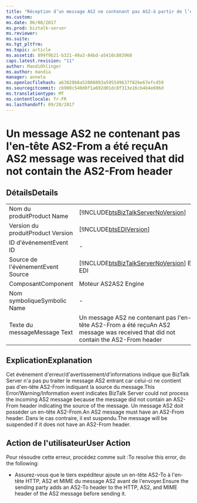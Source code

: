 ```yaml
---
title: "Réception d’un message AS2 ne contenant pas AS2-à partir de l’en-tête | Documents Microsoft"
ms.custom: 
ms.date: 06/08/2017
ms.prod: biztalk-server
ms.reviewer: 
ms.suite: 
ms.tgt_pltfrm: 
ms.topic: article
ms.assetid: 899f9b21-b321-49a3-84bd-a5410c883968
caps.latest.revision: "11"
author: MandiOhlinger
ms.author: mandia
manager: anneta
ms.openlocfilehash: a63829b8a52088893a595549637f82be67efcd59
ms.sourcegitcommit: cb908c540d8f1a692d01dc8f313e16cb4b4e696d
ms.translationtype: MT
ms.contentlocale: fr-FR
ms.lasthandoff: 09/20/2017
---
```

# <a name="an-as2-message-was-received-that-did-not-contain-the-as2-from-header"></a><span data-ttu-id="d1e98-102">Un message AS2 ne contenant pas l'en-tête AS2-From a été reçu</span><span class="sxs-lookup"><span data-stu-id="d1e98-102">An AS2 message was received that did not contain the AS2-From header</span></span>
## <a name="details"></a><span data-ttu-id="d1e98-103">Détails</span><span class="sxs-lookup"><span data-stu-id="d1e98-103">Details</span></span>  
  
|||  
|-|-|  
|<span data-ttu-id="d1e98-104">Nom du produit</span><span class="sxs-lookup"><span data-stu-id="d1e98-104">Product Name</span></span>|[!INCLUDE[btsBizTalkServerNoVersion](../includes/btsbiztalkservernoversion-md.md)]|  
|<span data-ttu-id="d1e98-105">Version du produit</span><span class="sxs-lookup"><span data-stu-id="d1e98-105">Product Version</span></span>|[!INCLUDE[btsEDIVersion](../includes/btsediversion-md.md)]|  
|<span data-ttu-id="d1e98-106">ID d'événement</span><span class="sxs-lookup"><span data-stu-id="d1e98-106">Event ID</span></span>|-|  
|<span data-ttu-id="d1e98-107">Source de l'événement</span><span class="sxs-lookup"><span data-stu-id="d1e98-107">Event Source</span></span>|[!INCLUDE[btsBizTalkServerNoVersion](../includes/btsbiztalkservernoversion-md.md)]<span data-ttu-id="d1e98-108"> EDI</span><span class="sxs-lookup"><span data-stu-id="d1e98-108"> EDI</span></span>|  
|<span data-ttu-id="d1e98-109">Composant</span><span class="sxs-lookup"><span data-stu-id="d1e98-109">Component</span></span>|<span data-ttu-id="d1e98-110">Moteur AS2</span><span class="sxs-lookup"><span data-stu-id="d1e98-110">AS2 Engine</span></span>|  
|<span data-ttu-id="d1e98-111">Nom symbolique</span><span class="sxs-lookup"><span data-stu-id="d1e98-111">Symbolic Name</span></span>|-|  
|<span data-ttu-id="d1e98-112">Texte du message</span><span class="sxs-lookup"><span data-stu-id="d1e98-112">Message Text</span></span>|<span data-ttu-id="d1e98-113">Un message AS2 ne contenant pas l'en-tête AS2-From a été reçu</span><span class="sxs-lookup"><span data-stu-id="d1e98-113">An AS2 message was received that did not contain the AS2-From header</span></span>|  
  
## <a name="explanation"></a><span data-ttu-id="d1e98-114">Explication</span><span class="sxs-lookup"><span data-stu-id="d1e98-114">Explanation</span></span>  
 <span data-ttu-id="d1e98-115">Cet événement d'erreur/d'avertissement/d'informations indique que BizTalk Server n'a pas pu traiter le message AS2 entrant car celui-ci ne contient pas d'en-tête AS2-From indiquant la source du message.</span><span class="sxs-lookup"><span data-stu-id="d1e98-115">This Error/Warning/Information event indicates BizTalk Server could not process the incoming AS2 message because the message did not contain an AS2-From header indicating the source of the message.</span></span> <span data-ttu-id="d1e98-116">Un message AS2 doit posséder un en-tête AS2-From.</span><span class="sxs-lookup"><span data-stu-id="d1e98-116">An AS2 message must have an AS2-From header.</span></span> <span data-ttu-id="d1e98-117">Dans le cas contraire, il est suspendu.</span><span class="sxs-lookup"><span data-stu-id="d1e98-117">The message will be suspended if it does not have an AS2-From header.</span></span>  
  
## <a name="user-action"></a><span data-ttu-id="d1e98-118">Action de l'utilisateur</span><span class="sxs-lookup"><span data-stu-id="d1e98-118">User Action</span></span>  
 <span data-ttu-id="d1e98-119">Pour résoudre cette erreur, procédez comme suit :</span><span class="sxs-lookup"><span data-stu-id="d1e98-119">To resolve this error, do the following:</span></span>  
  
-   <span data-ttu-id="d1e98-120">Assurez-vous que le tiers expéditeur ajoute un en-tête AS2-To à l'en-tête HTTP, AS2 et MIME du message AS2 avant de l'envoyer.</span><span class="sxs-lookup"><span data-stu-id="d1e98-120">Ensure the sending party adds an AS2-To header to the HTTP, AS2, and MIME header of the AS2 message before sending it.</span></span>